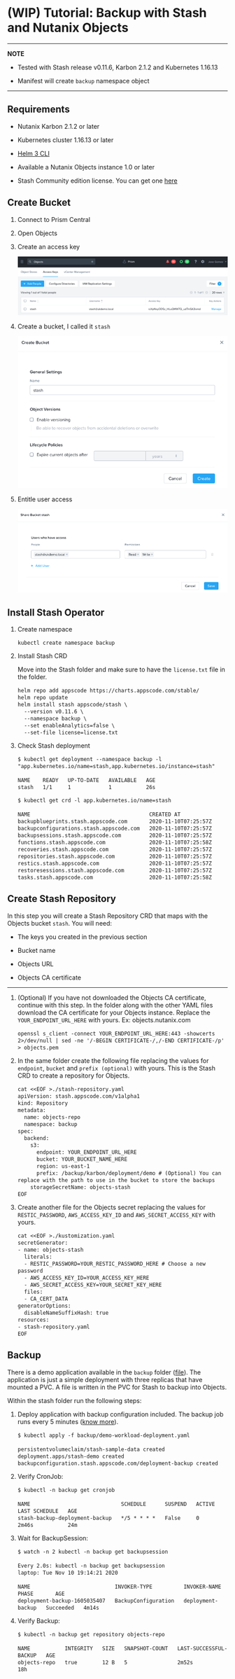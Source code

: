 # (WIP) Tutorial: Backup with Stash and Nutanix Objects

---
**NOTE**

* Tested with Stash release v0.11.6, Karbon 2.1.2 and Kubernetes 1.16.13

* Manifest will create `backup` namespace object

---

## Requirements

* Nutanix Karbon 2.1.2 or later

* Kubernetes cluster 1.16.13 or later

* [Helm 3 CLI](https://helm.sh/docs/intro/install/)

* Available a Nutanix Objects instance 1.0 or later

* Stash Community edition license. You can get one [here](https://github.com/stashed/docs/blob/master/docs/setup/install/community.md)

## Create Bucket

1. Connect to Prism Central

2. Open Objects

3. Create an access key

    ![Create bucket](images/01_objects_keys.png)

4. Create a bucket, I called it `stash`

    ![Create bucket](images/02_objects_bucket.png)

5. Entitle user access

    ![Create bucket](images/03_objects_useraccess.png)

## Install Stash Operator

1. Create namespace

    ```shell
    kubectl create namespace backup
    ```

2. Install Stash CRD

    Move into the Stash folder and make sure to have the `license.txt` file in the folder.

    ```shell
    helm repo add appscode https://charts.appscode.com/stable/
    helm repo update
    helm install stash appscode/stash \
      --version v0.11.6 \
      --namespace backup \
      --set enableAnalytics=false \
      --set-file license=license.txt
    ```

3. Check Stash deployment

    ```shell
    $ kubectl get deployment --namespace backup -l "app.kubernetes.io/name=stash,app.kubernetes.io/instance=stash"

    NAME    READY   UP-TO-DATE   AVAILABLE   AGE
    stash   1/1     1            1           26s
    ```

    ```shell
    $ kubectl get crd -l app.kubernetes.io/name=stash

    NAME                                      CREATED AT
    backupblueprints.stash.appscode.com       2020-11-10T07:25:57Z
    backupconfigurations.stash.appscode.com   2020-11-10T07:25:57Z
    backupsessions.stash.appscode.com         2020-11-10T07:25:57Z
    functions.stash.appscode.com              2020-11-10T07:25:58Z
    recoveries.stash.appscode.com             2020-11-10T07:25:57Z
    repositories.stash.appscode.com           2020-11-10T07:25:57Z
    restics.stash.appscode.com                2020-11-10T07:25:57Z
    restoresessions.stash.appscode.com        2020-11-10T07:25:57Z
    tasks.stash.appscode.com                  2020-11-10T07:25:58Z
    ```

## Create Stash Repository

In this step you will create a Stash Repository CRD that maps with the Objects bucket `stash`. You will need:

* The keys you created in the previous section

* Bucket name

* Objects URL

* Objects CA certificate

---

1. (Optional) If you have not downloaded the Objects CA certificate, continue with this step. In the folder along with the other YAML files download the CA certificate for your Objects instance. Replace the `YOUR_ENDPOINT_URL_HERE` with yours. Ex: objects.nutanix.com

    ```shell
    openssl s_client -connect YOUR_ENDPOINT_URL_HERE:443 -showcerts 2>/dev/null | sed -ne '/-BEGIN CERTIFICATE-/,/-END CERTIFICATE-/p' > objects.pem
    ```

2. In the same folder create the following file replacing the values for `endpoint`, `bucket` and `prefix (optional)` with yours. This is the Stash CRD to create a repository for Objects.

    ```shell
    cat <<EOF >./stash-repository.yaml
    apiVersion: stash.appscode.com/v1alpha1
    kind: Repository
    metadata:
      name: objects-repo
      namespace: backup
    spec:
      backend:
        s3:
          endpoint: YOUR_ENDPOINT_URL_HERE
          bucket: YOUR_BUCKET_NAME_HERE
          region: us-east-1
          prefix: /backup/karbon/deployment/demo # (Optional) You can replace with the path to use in the bucket to store the backups
        storageSecretName: objects-stash
    EOF
    ```

3. Create another file for the Objects secret replacing the values for `RESTIC_PASSWORD`, `AWS_ACCESS_KEY_ID` and `AWS_SECRET_ACCESS_KEY` with yours.

    ```shell
    cat <<EOF >./kustomization.yaml
    secretGenerator:
    - name: objects-stash
      literals:
      - RESTIC_PASSWORD=YOUR_RESTIC_PASSWORD_HERE # Choose a new password
      - AWS_ACCESS_KEY_ID=YOUR_ACCESS_KEY_HERE
      - AWS_SECRET_ACCESS_KEY=YOUR_SECRET_KEY_HERE
      files:
      - CA_CERT_DATA
    generatorOptions:
      disableNameSuffixHash: true
    resources:
    - stash-repository.yaml
    EOF
    ```

## Backup

There is a demo application available in the `backup` folder ([file](backup/demo-workload-deployment.yaml)). The application is just a simple deployment with three replicas that have mounted a PVC. A file is written in the PVC for Stash to backup into Objects.

Within the stash folder run the following steps:

1. Deploy application with backup configuration included. The backup job runs every 5 minutes ([know more](https://stash.run/docs/v2020.11.06/guides/latest/workloads/deployment/#backup)).

    ```shell
    $ kubectl apply -f backup/demo-workload-deployment.yaml

    persistentvolumeclaim/stash-sample-data created
    deployment.apps/stash-demo created
    backupconfiguration.stash.appscode.com/deployment-backup created
    ```

2. Verify CronJob:

    ```shell
    $ kubectl -n backup get cronjob

    NAME                             SCHEDULE      SUSPEND   ACTIVE   LAST SCHEDULE   AGE
    stash-backup-deployment-backup   */5 * * * *   False     0        2m46s           24m
    ```

3. Wait for BackupSession:

    ```shell
    $ watch -n 2 kubectl -n backup get backupsession

    Every 2.0s: kubectl -n backup get backupsession                                                                       laptop: Tue Nov 10 19:14:21 2020

    NAME                           INVOKER-TYPE          INVOKER-NAME        PHASE       AGE
    deployment-backup-1605035407   BackupConfiguration   deployment-backup   Succeeded   4m14s
    ```

4. Verify Backup:

    ```shell
    $ kubectl -n backup get repository objects-repo

    NAME           INTEGRITY   SIZE   SNAPSHOT-COUNT   LAST-SUCCESSFUL-BACKUP   AGE
    objects-repo   true        12 B   5                2m52s                    18h
    ```
